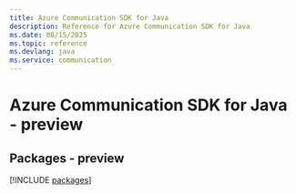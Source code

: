 ```yaml
---
title: Azure Communication SDK for Java
description: Reference for Azure Communication SDK for Java
ms.date: 08/15/2025
ms.topic: reference
ms.devlang: java
ms.service: communication
---
```

# Azure Communication SDK for Java - preview
## Packages - preview
[!INCLUDE [packages](communication-index.md)]